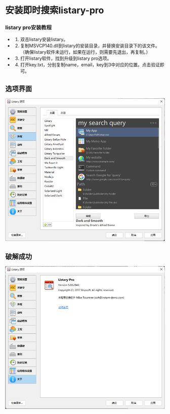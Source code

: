 # 安装即时搜索listary-pro

### listary pro安装教程
- 1. 双击listary安装listary。
- 2. 复制MSVCP140.dll到listary的安装目录，并替换安装目录下的该文件。（确保listary软件未运行，如果在运行，则需要先退出，再复制。）
- 3. 打开listary软件，找到升级到listary pro选项。
- 4. 打开key.txt，分别复制name，email，key到3中对应的位置。点击验证即可。
## 选项界面
![alt listary](./png/01_listary.png)
## 破解成功
![alt about](./png/02_about.png)